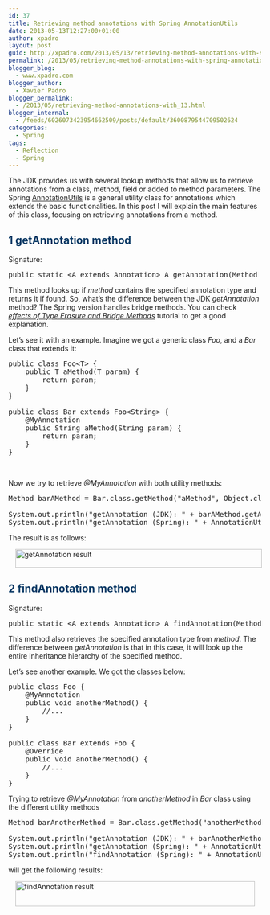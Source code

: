 ```yaml
---
id: 37
title: Retrieving method annotations with Spring AnnotationUtils
date: 2013-05-13T12:27:00+01:00
author: xpadro
layout: post
guid: http://xpadro.com/2013/05/13/retrieving-method-annotations-with-spring-annotation-utils/
permalink: /2013/05/retrieving-method-annotations-with-spring-annotation-utils.html
blogger_blog:
  - www.xpadro.com
blogger_author:
  - Xavier Padro
blogger_permalink:
  - /2013/05/retrieving-method-annotations-with_13.html
blogger_internal:
  - /feeds/6026073423954662509/posts/default/3600879544709502624
categories:
  - Spring
tags:
  - Reflection
  - Spring
---
```


The JDK provides us with several lookup methods that allow us to retrieve annotations from a class, method, field or added to method parameters. The Spring [AnnotationUtils](https://docs.spring.io/spring-framework/docs/current/javadoc-api/org/springframework/core/annotation/AnnotationUtils.html) is a general utility class for annotations which extends the basic functionalities. In this post I will explain the main features of this class, focusing on retrieving annotations from a method.

## <span style="color: #073763;">1 getAnnotation method</span>

Signature:

<pre class="lang:java decode:true ">public static &lt;A extends Annotation&gt; A getAnnotation(Method method, Class&lt;A&gt; annotationType)</pre>

This method looks up if _method_ contains the specified annotation type and returns it if found. So, what&#8217;s the difference between the JDK _getAnnotation_ method? The Spring version handles bridge methods. You can check <a href="http://docs.oracle.com/javase/tutorial/java/generics/bridgeMethods.html" target="_blank" rel="noopener"><i>effects of Type Erasure and Bridge Methods</i></a> tutorial to get a good explanation.

Let&#8217;s see it with an example. Imagine we got a generic class _Foo_, and a _Bar_ class that extends it:

<pre class="lang:java decode:true ">public class Foo&lt;T&gt; {
    public T aMethod(T param) {
        return param;
    }
}

public class Bar extends Foo&lt;String&gt; {
    @MyAnnotation
    public String aMethod(String param) {
        return param;
    }
}</pre>

&nbsp;

Now we try to retrieve _@MyAnnotation_ with both utility methods:

<pre class="lang:java decode:true">Method barAMethod = Bar.class.getMethod("aMethod", Object.class);

System.out.println("getAnnotation (JDK): " + barAMethod.getAnnotation(MyAnnotation.class));
System.out.println("getAnnotation (Spring): " + AnnotationUtils.getAnnotation(barAMethod, MyAnnotation.class));</pre>

The result is as follows:

<div>
  <p>
    <a style="margin-left: 1em; margin-right: 1em;" href="http://1.bp.blogspot.com/-t3zcJO-5qZw/VUZApu9P2bI/AAAAAAAAEkI/heX9ap0lk40/s1600/annot1.png"><img loading="lazy" class="alignnone" src="http://1.bp.blogspot.com/-t3zcJO-5qZw/VUZApu9P2bI/AAAAAAAAEkI/heX9ap0lk40/s1600/annot1.png" alt="getAnnotation result" width="492" height="37" border="0" /></a>
  </p>
</div>

## <span style="color: #073763;">2 findAnnotation method</span>

Signature:

<pre class="lang:java decode:true ">public static &lt;A extends Annotation&gt; A findAnnotation(Method method, Class&lt;A&gt; annotationType)</pre>

This method also retrieves the specified annotation type from _method_. The difference between _getAnnotation_ is that in this case, it will look up the entire inheritance hierarchy of the specified method.

Let&#8217;s see another example. We got the classes below:

<pre class="lang:java decode:true ">public class Foo {
    @MyAnnotation
    public void anotherMethod() {
        //...
    }
}

public class Bar extends Foo {
    @Override
    public void anotherMethod() {
        //...
    }
}</pre>

Trying to retrieve _@MyAnnotation_ from _anotherMethod_ in _Bar_ class using the different utility methods

<pre class="lang:java decode:true ">Method barAnotherMethod = Bar.class.getMethod("anotherMethod");

System.out.println("getAnnotation (JDK): " + barAnotherMethod.getAnnotation(MyAnnotation.class));
System.out.println("getAnnotation (Spring): " + AnnotationUtils.getAnnotation(barAnotherMethod, MyAnnotation.class));
System.out.println("findAnnotation (Spring): " + AnnotationUtils.findAnnotation(barAnotherMethod, MyAnnotation.class));</pre>

will get the following results:

<div>
  <a style="margin-left: 1em; margin-right: 1em;" href="http://3.bp.blogspot.com/-mO2CLqb1GGk/VUZApkGv5lI/AAAAAAAAEkA/j-RvsfLoDYA/s1600/annot2.png"><img loading="lazy" class="alignnone" src="http://3.bp.blogspot.com/-mO2CLqb1GGk/VUZApkGv5lI/AAAAAAAAEkA/j-RvsfLoDYA/s1600/annot2.png" alt="findAnnotation result" width="478" height="50" border="0" /></a>
</div>

&nbsp;